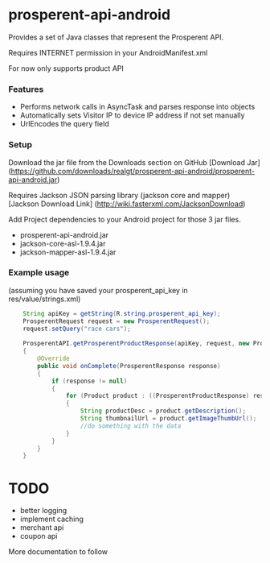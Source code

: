 prosperent-api-android
========================

Provides a set of Java classes that represent the Prosperent API.  

Requires INTERNET permission in your AndroidManifest.xml

<uses-permission android:name="android.permission.INTERNET" />

For now only supports product API

### Features
* Performs network calls in AsyncTask and parses response into objects 
* Automatically sets Visitor IP to device IP address if not set manually
* UrlEncodes the query field

### Setup
Download the jar file from the Downloads section on GitHub
[Download Jar] (https://github.com/downloads/realgt/prosperent-api-android/prosperent-api-android.jar)

Requires Jackson JSON parsing library (jackson core and mapper)
[Jackson Download Link] (http://wiki.fasterxml.com/JacksonDownload)

Add Project dependencies to your Android project for those 3 jar files.

* prosperent-api-android.jar
* jackson-core-asl-1.9.4.jar
* jackson-mapper-asl-1.9.4.jar

### Example usage 
(assuming you have saved your prosperent_api_key in res/value/strings.xml)

```java
	String apiKey = getString(R.string.prosperent_api_key);
	ProsperentRequest request = new ProsperentRequest();
	request.setQuery("race cars");
	
	ProsperentAPI.getProsperentProductResponse(apiKey, request, new ProsperentAPI.CallBack()
	{
		@Override
		public void onComplete(ProsperentResponse response)
		{
			if (response != null)
			{
				for (Product product : ((ProsperentProductResponse) response).getData();)
				{
					String productDesc = product.getDescription();
					String thumbnailUrl = product.getImageThumbUrl();
					//do something with the data
				}
			}
		}
	}

```

TODO
=====
* better logging
* implement caching
* merchant api
* coupon api


More documentation to follow